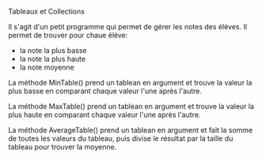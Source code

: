Tableaux et Collections

Il s'agit d'un petit programme qui permet de gérer les notes des élèves. 
Il permet de trouver pour chaue élève:
  - la note la plus basse
  - la note la plus haute 
  - la note moyenne

La méthode MinTable() prend un tablean en argument et trouve la valeur la plus basse en comparant chaque valeur l'une après l'autre.

La méthode MaxTable() prend un tablean en argument et trouve la valeur la plus haute en comparant chaque valeur l'une après l'autre.

La méthode AverageTable() prend un tablean en argument et fait la somme de toutes les valeurs du tableau, puis divise le résultat par la taille du tableau pour trouver la moyenne.
